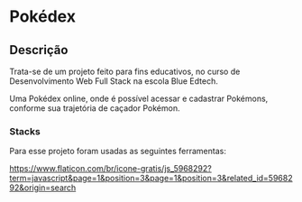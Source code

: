 # Pokédex
## Descrição
Trata-se de um projeto feito para fins educativos, no curso de Desenvolvimento Web Full Stack na escola Blue Edtech.

Uma Pokédex online, onde é possível acessar e cadastrar Pokémons, conforme sua trajetória de caçador Pokémon.

### Stacks
Para esse projeto foram usadas as seguintes ferramentas:

https://www.flaticon.com/br/icone-gratis/js_5968292?term=javascript&page=1&position=3&page=1&position=3&related_id=5968292&origin=search